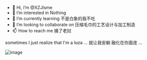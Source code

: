 - 👋 Hi, I’m @XZJIsme
- 👀 I’m interested in Nothing
- 🌱 I’m currently learning 不是白象的我不吃
- 💞️ I’m looking to collaborate on 压缩毛巾的工艺设计与加工制造
- 📫 How to reach me 捅了老挝

<!---
XZJIsme/XZJIsme is a ✨ special ✨ repository because its `README.md` (this file) appears on your GitHub profile.
You can click the Preview link to take a look at your changes.
--->

sometimes I just realize that I'm a lʊzə ... 就让我安躺 融化在你面庞 ...

![image](https://user-images.githubusercontent.com/30148847/212820262-8a4f5fbd-cd82-4bc3-9df6-c76b53e38755.png)

